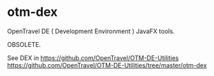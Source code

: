 # otm-dex
OpenTravel DE ( Development Environment ) JavaFX tools.

OBSOLETE. 

See DEX in https://github.com/OpenTravel/OTM-DE-Utilities
https://github.com/OpenTravel/OTM-DE-Utilities/tree/master/otm-dex
